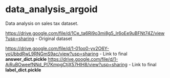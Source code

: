 # data_analysis_argoid
Data analysis on sales tax dataset.

https://drive.google.com/file/d/1Ce_ta6Ri9o3mi8g5_lr6oEe9uBFNt74Z/view?usp=sharing - Original dataset

https://drive.google.com/file/d/1-01oo0-yv2O6Y-yoUbbdRwL9RNGmS9ac/view?usp=sharing - Link to final **answer_dict.pickle**
https://drive.google.com/file/d/1-AiRuBOweefNNd_PI7KmpgCtjX57HlH8/view?usp=sharing - Link to final **label_dict.pickle**
